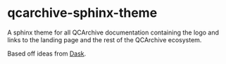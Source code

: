 # qcarchive-sphinx-theme

A sphinx theme for all QCArchive documentation containing the logo and links to
the landing page and the rest of the QCArchive ecosystem.


Based off ideas from [Dask](https://github.com/dask/dask-sphinx-theme).
